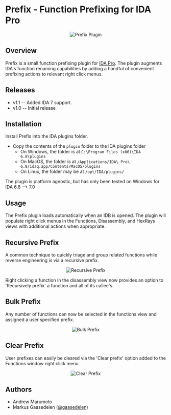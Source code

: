 # Prefix - Function Prefixing for IDA Pro

<p align="center">
<img alt="Prefix Plugin" src="screenshots/main.png"/>
</p>

## Overview

Prefix is a small function prefixing plugin for [IDA Pro](https://www.hex-rays.com/products/ida/). The plugin augments IDA's function renaming capabilities by adding a handful of convenient prefixing actions to relevant right click menus.

## Releases

* v1.1 -- Added IDA 7 support.
* v1.0 -- Initial release

## Installation

Install Prefix into the IDA plugins folder.

- Copy the contents of the `plugin` folder to the IDA plugins folder
    - On Windows, the folder is at `C:\Program Files (x86)\IDA 6.8\plugins`
    - On MacOS, the folder is at `/Applications/IDA\ Pro\ 6.8/idaq.app/Contents/MacOS/plugins`
    - On Linux, the folder may be at `/opt/IDA/plugins/`

The plugin is platform agnostic, but has only been tested on Windows for IDA 6.8 --> 7.0

## Usage

The Prefix plugin loads automatically when an IDB is opened. The plugin will populate right click menus in the Functions, Disassembly, and HexRays views with additional actions when appropriate.

## Recursive Prefix

A common technique to quickly triage and group related functions while reverse engineering is via a recursive prefix.

<p align="center">
<img alt="Recursive Prefix" src="screenshots/recursive.gif"/>
</p>

Right clicking a function in the disassembly view now provides an option to 'Recursively prefix' a function and all of its callee's.

## Bulk Prefix

Any number of functions can now be selected in the functions view and assigned a user specified prefix.

<p align="center">
<img alt="Bulk Prefix" src="screenshots/bulk.gif"/>
</p>

## Clear Prefix

User prefixes can easily be cleared via the 'Clear prefix' option added to the Functions window right click menu.

<p align="center">
<img alt="Clear Prefix" src="screenshots/clearing.gif"/>
</p>

## Authors

* Andrew Marumoto
* Markus Gaasedelen ([@gaasedelen](https://twitter.com/gaasedelen))
